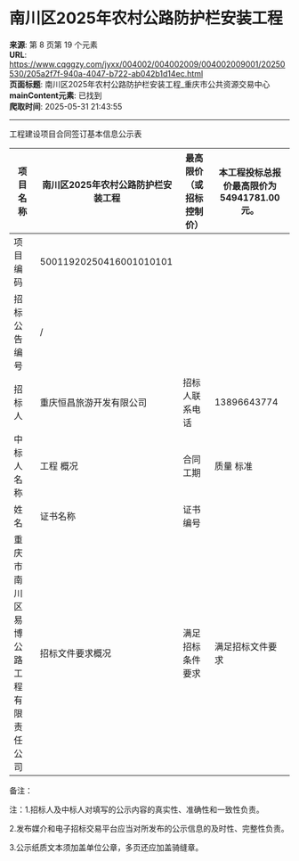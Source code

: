 # 南川区2025年农村公路防护栏安装工程

**来源**: 第 8 页第 19 个元素  
**URL**: https://www.cqggzy.com/jyxx/004002/004002009/004002009001/20250530/205a2f7f-940a-4047-b722-ab042b1d14ec.html  
**页面标题**: 南川区2025年农村公路防护栏安装工程_重庆市公共资源交易中心  
**mainContent元素**: 已找到  
**爬取时间**: 2025-05-31 21:43:55

---

工程建设项目合同签订基本信息公示表

项目名称 |  南川区2025年农村公路防护栏安装工程 |  最高限价（或招标控制价） |  本工程投标总报价最高限价为54941781.00元。  
---|---|---|---  
项目编码 |  50011920250416001010101  
招标公告编号 |  /  
招标人 |  重庆恒昌旅游开发有限公司 |  招标人联系电话 |  13896643774  
中标人 名称 |  工程 概况 |  合同 工期 |  质量 标准 |  合同签 订时间 |  合同签订金额 （元） |  项目经理  
姓名 |  证书名称 |  证书编号  
重庆市南川区易博公路工程有限责任公司 |  招标文件要求概况 |  满足招标条件要求 |  满足招标文件要求 |  2025年 5月19日 |  中标总报价：54519093.00元  |  颜精金 |  一级建造师注册证书 |  渝2502021202203739  
备注：  
  
注：1.招标人及中标人对填写的公示内容的真实性、准确性和一致性负责。

2.发布媒介和电子招标交易平台应当对所发布的公示信息的及时性、完整性负责。

3.公示纸质文本须加盖单位公章，多页还应加盖骑缝章。

  
  
  


